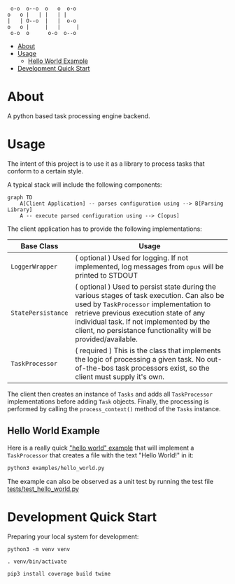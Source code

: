 ```text
 o-o  o--o  o   o  o-o  
o   o |   | |   | |     
|   | O--o  |   |  o-o  
o   o |     |   |     | 
 o-o  o      o-o  o--o  
```

- [About](#about)
- [Usage](#usage)
  - [Hello World Example](#hello-world-example)
- [Development Quick Start](#development-quick-start)

# About

A python based task processing engine backend.

# Usage

The intent of this project is to use it as a library to process tasks that conform to a certain style.

A typical stack will include the following components:

```mermaid
graph TD
    A[Client Application] -- parses configuration using --> B[Parsing Library]
    A -- execute parsed configuration using --> C[opus]
```

The client application has to provide the following implementations:

| Base Class         | Usage                                                                                                                                                                                                                                                                                      |
|--------------------|--------------------------------------------------------------------------------------------------------------------------------------------------------------------------------------------------------------------------------------------------------------------------------------------|
| `LoggerWrapper`    | ( optional ) Used for logging. If not implemented, log messages from `opus` will be printed to STDOUT                                                                                                                                                                                      |
| `StatePersistance` | ( optional ) Used to persist state during the various stages of task execution. Can also be used by `TaskProcessor` implementation to retrieve previous execution state of any individual task. If not implemented by the client, no persistance functionality will be provided/available. |
| `TaskProcessor`    | ( required ) This is the class that implements the logic of processing a given task. No out-of-the-bos task processors exist, so the client must supply it's own.                                                                                                                          |

The client then creates an instance of `Tasks` and adds all `TaskProcessor` implementations before adding `Task` objects. Finally, the processing is performed by calling the `process_context()` method of the `Tasks` instance.

## Hello World Example

Here is a really quick ["hello world" example](./examples/hello_world.py) that will implement a `TaskProcessor` that creates a file with the text "Hello World!" in it:

```sh
python3 examples/hello_world.py
```

The example can also be observed as a unit test by running the test file [tests/test_hello_world.py](tests/test_hello_world.py)

# Development Quick Start

Preparing your local system for development:

```shell
python3 -m venv venv

. venv/bin/activate

pip3 install coverage build twine
```

